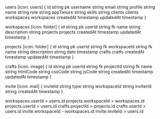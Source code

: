 users [icon: users] {
    id string pk
    username string
    email string
    profile string
    name string
    role string
    appTenure string
    skills string
    clients clients
    workspaces workspaces
    createdAt timestamp
    updatedAt timestamp
}

workspaces [icon: folder] {
  id string pk
  userId string fk
  name string
  description string
  projects projects
  createdAt timestamp
  updatedAt timestamp
}

projects [icon: folder] {
    id string pk
    userId string fk
    workspaceId string fk
    name string
    description string
    date timestamp
    crafts cratfs
    createdAt timestamp
    updatedAt timestamp
}

crafts [icon: image] {
    id string pk
    userId string fk
    projectId string fk
    name string
    htmlCode string
    cssCode string
	  jsCode string
    createdAt timestamp
    updatedAt timestamp
}

invite [icon: mail] {
    inviteId string
    type string
    workspaceId string
    inviterId string
    createdAt timestamp
}

workspaces.userId > users.id
projects.workspaceId > workspaces.id
projects.userId > users.id
crafts.projectId > projects.id
crafts.userId > users.id
invite.workspaceId - workspaces.id
invite.inviteId > users.id